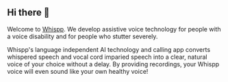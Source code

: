## Hi there 👋

Welcome to [Whispp](https://whispp.com/). We develop assistive voice technology for people with a voice disability and for people who stutter severely.

Whispp's language independent AI technology and calling app converts whispered speech and vocal cord imparied speech into a clear, natural voice of your choice without a delay. By providing recordings, your Whispp voice will even sound like your own healthy voice!

